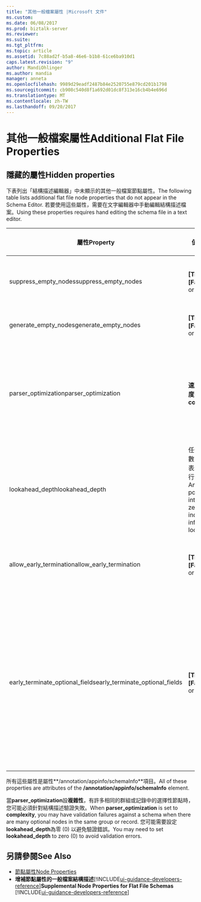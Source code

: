 ```yaml
---
title: "其他一般檔案屬性 |Microsoft 文件"
ms.custom: 
ms.date: 06/08/2017
ms.prod: biztalk-server
ms.reviewer: 
ms.suite: 
ms.tgt_pltfrm: 
ms.topic: article
ms.assetid: 7c88ad2f-b5a8-46e6-b1b8-61ce6ba910d1
caps.latest.revision: "9"
author: MandiOhlinger
ms.author: mandia
manager: anneta
ms.openlocfilehash: 9989d29eadf2487b84e2520755e879cd201b1798
ms.sourcegitcommit: cb908c540d8f1a692d01dc8f313e16cb4b4e696d
ms.translationtype: MT
ms.contentlocale: zh-TW
ms.lasthandoff: 09/20/2017
---
```

# <a name="additional-flat-file-properties"></a><span data-ttu-id="b4e46-102">其他一般檔案屬性</span><span class="sxs-lookup"><span data-stu-id="b4e46-102">Additional Flat File Properties</span></span>

## <a name="hidden-properties"></a><span data-ttu-id="b4e46-103">隱藏的屬性</span><span class="sxs-lookup"><span data-stu-id="b4e46-103">Hidden properties</span></span>
<span data-ttu-id="b4e46-104">下表列出「結構描述編輯器」中未顯示的其他一般檔案節點屬性。</span><span class="sxs-lookup"><span data-stu-id="b4e46-104">The following table lists additional flat file node properties that do not appear in the Schema Editor.</span></span> <span data-ttu-id="b4e46-105">若要使用這些屬性，需要在文字編輯器中手動編輯結構描述檔案。</span><span class="sxs-lookup"><span data-stu-id="b4e46-105">Using these properties requires hand editing the schema file in a text editor.</span></span>  
  
|<span data-ttu-id="b4e46-106">屬性</span><span class="sxs-lookup"><span data-stu-id="b4e46-106">Property</span></span>|<span data-ttu-id="b4e46-107">值</span><span class="sxs-lookup"><span data-stu-id="b4e46-107">Values</span></span>|<span data-ttu-id="b4e46-108">預設值</span><span class="sxs-lookup"><span data-stu-id="b4e46-108">Default Value</span></span>|<span data-ttu-id="b4e46-109">Description</span><span class="sxs-lookup"><span data-stu-id="b4e46-109">Description</span></span>|  
|--------------|------------|-------------------|-----------------|  
|<span data-ttu-id="b4e46-110">suppress_empty_nodes</span><span class="sxs-lookup"><span data-stu-id="b4e46-110">suppress_empty_nodes</span></span>|<span data-ttu-id="b4e46-111">**[True]** 或 **[False]**</span><span class="sxs-lookup"><span data-stu-id="b4e46-111">**true** or **false**</span></span>|<span data-ttu-id="b4e46-112">**false**</span><span class="sxs-lookup"><span data-stu-id="b4e46-112">**false**</span></span>|<span data-ttu-id="b4e46-113">指示在剖析器產生 XML 執行個體資料後是否移除空的 XML 節點。</span><span class="sxs-lookup"><span data-stu-id="b4e46-113">Indicates whether or not to remove empty XML nodes after the parser generates XML instance data.</span></span>|  
|<span data-ttu-id="b4e46-114">generate_empty_nodes</span><span class="sxs-lookup"><span data-stu-id="b4e46-114">generate_empty_nodes</span></span>|<span data-ttu-id="b4e46-115">**[True]** 或 **[False]**</span><span class="sxs-lookup"><span data-stu-id="b4e46-115">**true** or **false**</span></span>|<span data-ttu-id="b4e46-116">**true**</span><span class="sxs-lookup"><span data-stu-id="b4e46-116">**true**</span></span>|<span data-ttu-id="b4e46-117">為存在 XML 執行個體資料中的記錄產生空節點。</span><span class="sxs-lookup"><span data-stu-id="b4e46-117">Generate empty nodes for records that exist in the XML instance data.</span></span>|  
|<span data-ttu-id="b4e46-118">parser_optimization</span><span class="sxs-lookup"><span data-stu-id="b4e46-118">parser_optimization</span></span>|<span data-ttu-id="b4e46-119">**速度**或**複雜度**</span><span class="sxs-lookup"><span data-stu-id="b4e46-119">**speed** or **complexity**</span></span>|<span data-ttu-id="b4e46-120">**速度**</span><span class="sxs-lookup"><span data-stu-id="b4e46-120">**speed**</span></span>|<span data-ttu-id="b4e46-121">使速度最佳化可降低剖析時間，但代價是必須處理一些不明確的資料。</span><span class="sxs-lookup"><span data-stu-id="b4e46-121">Optimizing for speed decreases the parsing time but at the cost of dealing with some ambiguities in data.</span></span> <span data-ttu-id="b4e46-122">使複雜度最佳化可處理範圍較廣的模稜兩可狀況，但會犧牲速度。</span><span class="sxs-lookup"><span data-stu-id="b4e46-122">Optimizing for complexity handles a wider range of ambiguities but at the cost of processing speed.</span></span>|  
|<span data-ttu-id="b4e46-123">lookahead_depth</span><span class="sxs-lookup"><span data-stu-id="b4e46-123">lookahead_depth</span></span>|<span data-ttu-id="b4e46-124">任何正整數；零 (0) 表示無限先行剖析。</span><span class="sxs-lookup"><span data-stu-id="b4e46-124">Any positive integer; zero (0) indicates infinite lookahead.</span></span>|<span data-ttu-id="b4e46-125">3</span><span class="sxs-lookup"><span data-stu-id="b4e46-125">3</span></span>|<span data-ttu-id="b4e46-126">比對資料的先行剖析深度。</span><span class="sxs-lookup"><span data-stu-id="b4e46-126">How far to look ahead for matching data.</span></span>|  
|<span data-ttu-id="b4e46-127">allow_early_termination</span><span class="sxs-lookup"><span data-stu-id="b4e46-127">allow_early_termination</span></span>|<span data-ttu-id="b4e46-128">**[True]** 或 **[False]**</span><span class="sxs-lookup"><span data-stu-id="b4e46-128">**true** or **false**</span></span>|<span data-ttu-id="b4e46-129">**false**</span><span class="sxs-lookup"><span data-stu-id="b4e46-129">**false**</span></span>|<span data-ttu-id="b4e46-130">指出是否已標記位置記錄可提早終止 (**true**) 或必須包含所有記錄欄位的資料 (**false**)。</span><span class="sxs-lookup"><span data-stu-id="b4e46-130">Indicates whether positional records can terminate early (**true**) or must contain data for all record fields (**false**).</span></span>|  
|<span data-ttu-id="b4e46-131">early_terminate_optional_fields</span><span class="sxs-lookup"><span data-stu-id="b4e46-131">early_terminate_optional_fields</span></span>|<span data-ttu-id="b4e46-132">**[True]** 或 **[False]**</span><span class="sxs-lookup"><span data-stu-id="b4e46-132">**true** or **false**</span></span>|<span data-ttu-id="b4e46-133">**false**</span><span class="sxs-lookup"><span data-stu-id="b4e46-133">**false**</span></span>|<span data-ttu-id="b4e46-134">讓選擇性尾端欄位提早終止 (**true**)。</span><span class="sxs-lookup"><span data-stu-id="b4e46-134">Enable early termination of optional trailing fields (**true**).</span></span> <span data-ttu-id="b4e46-135">如果在 [BizTalk 編輯器] 中開啟現有的結構描述沒有此註解，此註解會加入到它設定為預設值 (**false**)。</span><span class="sxs-lookup"><span data-stu-id="b4e46-135">If the existing schema without this annotation is opened in the BizTalk Editor, this annotation will be added to it with the default value set to (**false**).</span></span> <span data-ttu-id="b4e46-136">**注意：** early_terminate_optional_fields 註解才會生效，如果在 allow_early_termination 設定為"true"。</span><span class="sxs-lookup"><span data-stu-id="b4e46-136">**Note:**  The early_terminate_optional_fields annotation only takes effect if the allow_early_termination is set to "true".</span></span>|  
  
 <span data-ttu-id="b4e46-137">所有這些屬性是屬性**/annotation/appinfo/schemaInfo**項目。</span><span class="sxs-lookup"><span data-stu-id="b4e46-137">All of these properties are attributes of the **/annotation/appinfo/schemaInfo** element.</span></span>  
  
 <span data-ttu-id="b4e46-138">當**parser_optimization**設**複雜性**，有許多相同的群組或記錄中的選擇性節點時，您可能必須針對結構描述驗證失敗。</span><span class="sxs-lookup"><span data-stu-id="b4e46-138">When **parser_optimization** is set to **complexity**, you may have validation failures against a schema when there are many optional nodes in the same group or record.</span></span> <span data-ttu-id="b4e46-139">您可能需要設定**lookahead_depth**為零 (0) 以避免驗證錯誤。</span><span class="sxs-lookup"><span data-stu-id="b4e46-139">You may need to set **lookahead_depth** to zero (0) to avoid validation errors.</span></span>  
  
## <a name="see-also"></a><span data-ttu-id="b4e46-140">另請參閱</span><span class="sxs-lookup"><span data-stu-id="b4e46-140">See Also</span></span>  
-  [<span data-ttu-id="b4e46-141">節點屬性</span><span class="sxs-lookup"><span data-stu-id="b4e46-141">Node Properties</span></span>](../core/node-properties.md)   
-  <span data-ttu-id="b4e46-142">**增補節點屬性的一般檔案結構描述**[!INCLUDE[ui-guidance-developers-reference](../includes/ui-guidance-developers-reference.md)]</span><span class="sxs-lookup"><span data-stu-id="b4e46-142">**Supplemental Node Properties for Flat File Schemas** [!INCLUDE[ui-guidance-developers-reference](../includes/ui-guidance-developers-reference.md)]</span></span>